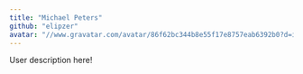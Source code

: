 ```yaml
---
title: "Michael Peters"
github: "elipzer"
avatar: "//www.gravatar.com/avatar/86f62bc344b8e55f17e8757eab6392b0?d=identicon"
---
```


User description here!
